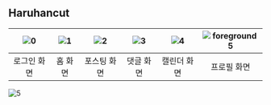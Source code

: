 ## Haruhancut



| ![0](https://github.com/user-attachments/assets/38e83972-f0e2-4b44-94c8-fdc3075fa7b9) | ![1](https://github.com/user-attachments/assets/6eb4b901-fe7e-4575-a8bc-563b5fa21979) | ![2](https://github.com/user-attachments/assets/2cf2e03b-3843-45e3-bac3-05f31d95d5b3) | ![3](https://github.com/user-attachments/assets/2fd851ff-9099-4f52-a4ea-17cf58d6eeff) | ![4](https://github.com/user-attachments/assets/280285e1-f14a-4112-85d2-7dceb162e349) | ![foreground5](https://github.com/user-attachments/assets/eb15abb3-c510-4ac8-a7ad-22bc63764bbe) |
| :----------------------------------------------------------: | :----------------------------------------------------------: | :----------------------------------------------------------: | :----------------------------------------------------------: | :----------------------------------------------------------: | :----------------------------------------------------------: |
|                         로그인 화면                          |                           홈 화면                            |                         포스팅 화면                          |                          댓글 화면                           |                         캘린더 화면                          |                         프로필 화면                          |







![5](https://github.com/user-attachments/assets/2cb6dc19-f8b2-4523-9fbc-9f3efb74246e)

